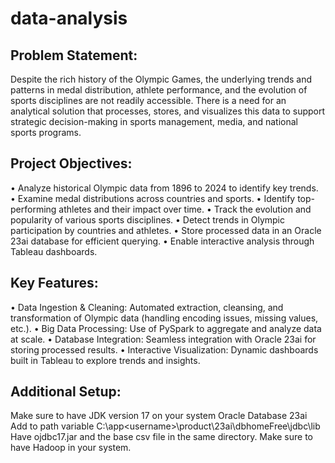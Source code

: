 # data-analysis
## Problem Statement:
Despite the rich history of the Olympic Games, the underlying trends and patterns in medal distribution, athlete performance, and the evolution of sports disciplines are not readily accessible. There is a need for an analytical solution that processes, stores, and visualizes this data to support strategic decision-making in sports management, media, and national sports programs.
## Project Objectives:
•	Analyze historical Olympic data from 1896 to 2024 to identify key trends.
•	Examine medal distributions across countries and sports.
•	Identify top-performing athletes and their impact over time.
•	Track the evolution and popularity of various sports disciplines.
•	Detect trends in Olympic participation by countries and athletes.
•	Store processed data in an Oracle 23ai database for efficient querying.
•	Enable interactive analysis through Tableau dashboards.
## Key Features:
•	Data Ingestion & Cleaning: Automated extraction, cleansing, and transformation of Olympic data (handling encoding issues, missing values, etc.).
•	Big Data Processing: Use of PySpark to aggregate and analyze data at scale.
•	Database Integration: Seamless integration with Oracle 23ai for storing processed results.
•	Interactive Visualization: Dynamic dashboards built in Tableau to explore trends and insights.

## Additional Setup:
Make sure to have JDK version 17 on your system
Oracle Database 23ai
Add to path variable
C:\app\<username>\product\23ai\dbhomeFree\jdbc\lib
Have ojdbc17.jar and the base csv file in the same directory.
Make sure to have Hadoop in your system.




